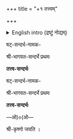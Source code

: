 +++
title = "+१ तत्त्वम्"

+++

<details><summary>English intro (द्रष्टुं नोद्यम्)</summary>

Edition 3.00 2016.06.23

Edition 3.01 2020.06.15

The following printed editions were used in making this text:



- (ed.) Sitanath Goswami, Jadavpur University, 1967. (only mula and Baladeva)
- (ed.) Haridas Shastri. Vrindavan, 1983. (mula and all commentaries)
- (ed.) Kanailal Adhikari. (Mayapur: Gopinath Gaudiya Math, 1998) (mula, Baladeva and _Sarva-samvādinī_).
- Puridas edition of 1953 for _Sarva-samvādinī_. [This edition has been used by 2 and 3 above.]
- Another edition of _Sarva-samvādinī_, (ed.) Rasikamohan Sarma Vidyabhusana (Bangiya Sahitya Parisat, 1327=1921 CE).

The numbering has been adjusted slightly. The old numbering system has been kept, but the following should be noted. The Tattva-sandarbha differs from the other five sandarbhas in that it is divided into two sections—the _Pramāṇa-prakaraṇam_ and the _Prameya-prakaraṇam_. The first section establishes the authority of the Bhāgavatam as a source of revealed knowledge or shabda. The second enters into the content of the Bhāgavata-sandarbha. Thus the numbering system followed throughout the rest of the Bhāgavata-sandarbha only begins with the _Prameya-prakaraṇam_, with each section corresponding to the main Bhāgavata verse under discussion. This is apparently what Puridas followed in the numbering in his _Sarva-samvādinī_ edition. Baladeva is the apparent source of the current numbering system, which he himself announces at the end of the commentary to the first verse.

In order to facilitate the recognition of the different commentaries, the following color-code has been used:



- Jiva’s original text is in bold black. I have used the same colors here as in other editions of the Sandarbhas—violet for the main verse under discussion, blue for other quoted material. To further complicate matters, I have used green to indicate quoted commentaries by other authors, usually Sridhar Swami. These are all in bold. (The great advantage of this electronic format is that you, the reader, are free to change anything you like!)
- _Sarva-samvādinī_ is in green.
- Baladeva Vidyabhushana in violet.
- Radha Mohan Goswami in brown. (Seems to be incomplete)
- Gaura-kishora Goswami in plum. (Seems to be incomplete)
</details>





षट्-सन्दर्भ-नामक-

श्री-भागवत-सन्दर्भे प्रथमः

**तत्त्व-सन्दर्भः**




षट्-सन्दर्भ-नामक-

श्री-भागवत-सन्दर्भे प्रथमः

**तत्त्व-सन्दर्भः**

—ओ)०(ओ—

श्री-कृष्णो जयति ।

